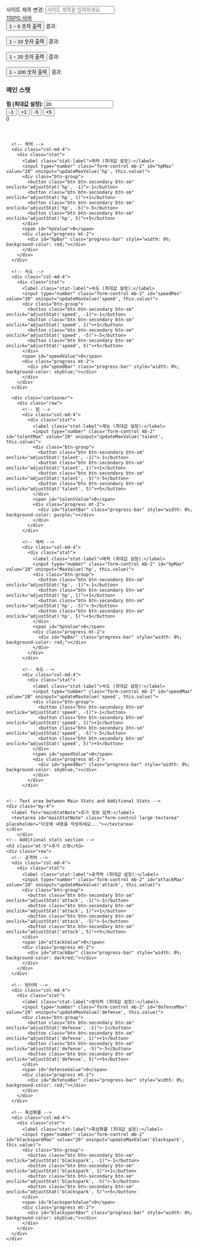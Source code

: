 <!DOCTYPE html>
<html lang="ko">
<head>
  <meta charset="UTF-8">
  <meta name="viewport" content="width=device-width, initial-scale=1.0">
  <title>TRPG 서버</title>
  <!-- Bootstrap CSS -->
  <link href="https://stackpath.bootstrapcdn.com/bootstrap/4.5.2/css/bootstrap.min.css" rel="stylesheet">
  <style>
    body {
      font-family: Arial, sans-serif;
      padding: 20px;
    }
    .stat {
      margin-bottom: 20px;
    }
    .progress {
      height: 30px;
      width: 100%;
    }
    .btn-group {
      margin-right: 10px;
    }
    .stat-label {
      font-weight: bold;
    }
    .large-textarea {
      width: 500px;
      height: 500px;
      resize: none; /* Prevent resizing */
    }
  </style>
</head>
<body>

  <!-- Site title section -->
  <div class="mb-4">
    <label for="siteTitle">사이트 제목 변경:</label>
    <input type="text" id="siteTitle" class="form-control" placeholder="사이트 제목을 입력하세요" oninput="updateTitle()">
  </div>

  <!-- Navbar -->
  <nav class="navbar navbar-dark bg-dark">
    <a class="navbar-brand" href="#" id="navbarTitle">TRPG 서버</a>
  </nav>

  <!-- Random number buttons -->
  <div class="mt-4">
    <button id="roll1to6Btn" class="btn btn-primary mr-3">1 ~ 6 숫자 출력</button>
    <span id="roll1to6Result">결과: </span>
    <br><br>
    <button id="roll1to9Btn" class="btn btn-primary mr-3">1 ~ 10 숫자 출력</button>
    <span id="roll1to9Result">결과: </span>
    <br><br>
    <button id="roll1to20Btn" class="btn btn-primary mr-3">1 ~ 20 숫자 출력</button>
    <span id="roll1to20Result">결과: </span>
    <br><br>
    <button id="roll1to100Btn" class="btn btn-primary mr-3">1 ~ 100 숫자 출력</button>
    <span id="roll1to100Result">결과: </span>
  </div>

  <!-- Main stats section -->
  <h3 class="mt-5">메인 스탯</h3>
  <div class="container">
    <div class="row">
      <!-- 힘 -->
      <div class="col-md-4">
        <div class="stat">
          <label class="stat-label">힘 (최대값 설정):</label>
          <input type="number" class="form-control mb-2" id="strMax" value="20" oninput="updateMaxValue('str', this.value)">
          <div class="btn-group">
            <button class="btn btn-secondary btn-sm" onclick="adjustStat('str', -1)">-1</button>
            <button class="btn btn-secondary btn-sm" onclick="adjustStat('str', 1)">+1</button>
            <button class="btn btn-secondary btn-sm" onclick="adjustStat('str', -5)">-5</button>
            <button class="btn btn-secondary btn-sm" onclick="adjustStat('str', 5)">+5</button>
          </div>
          <span id="strValue">0</span>
          <div class="progress mt-2">
            <div id="strBar" class="progress-bar" style="width: 0%; background-color: yellow;"></div>
          </div>
        </div>
      </div>

      <!-- 체력 -->
      <div class="col-md-4">
        <div class="stat">
          <label class="stat-label">체력 (최대값 설정):</label>
          <input type="number" class="form-control mb-2" id="hpMax" value="20" oninput="updateMaxValue('hp', this.value)">
          <div class="btn-group">
            <button class="btn btn-secondary btn-sm" onclick="adjustStat('hp', -1)">-1</button>
            <button class="btn btn-secondary btn-sm" onclick="adjustStat('hp', 1)">+1</button>
            <button class="btn btn-secondary btn-sm" onclick="adjustStat('hp', -5)">-5</button>
            <button class="btn btn-secondary btn-sm" onclick="adjustStat('hp', 5)">+5</button>
          </div>
          <span id="hpValue">0</span>
          <div class="progress mt-2">
            <div id="hpBar" class="progress-bar" style="width: 0%; background-color: red;"></div>
          </div>
        </div>
      </div>

      <!-- 속도 -->
      <div class="col-md-4">
        <div class="stat">
          <label class="stat-label">속도 (최대값 설정):</label>
          <input type="number" class="form-control mb-2" id="speedMax" value="20" oninput="updateMaxValue('speed', this.value)">
          <div class="btn-group">
            <button class="btn btn-secondary btn-sm" onclick="adjustStat('speed', -1)">-1</button>
            <button class="btn btn-secondary btn-sm" onclick="adjustStat('speed', 1)">+1</button>
            <button class="btn btn-secondary btn-sm" onclick="adjustStat('speed', -5)">-5</button>
            <button class="btn btn-secondary btn-sm" onclick="adjustStat('speed', 5)">+5</button>
          </div>
          <span id="speedValue">0</span>
          <div class="progress mt-2">
            <div id="speedBar" class="progress-bar" style="width: 0%; background-color: skyblue;"></div>
          </div>
        </div>
      </div>

      <div class="container">
        <div class="row">
          <!-- 힘 -->
          <div class="col-md-4">
            <div class="stat">
              <label class="stat-label">재능 (최대값 설정):</label>
              <input type="number" class="form-control mb-2" id="talentMax" value="20" oninput="updateMaxValue('talent', this.value)">
              <div class="btn-group">
                <button class="btn btn-secondary btn-sm" onclick="adjustStat('talent', -1)">-1</button>
                <button class="btn btn-secondary btn-sm" onclick="adjustStat('talent', 1)">+1</button>
                <button class="btn btn-secondary btn-sm" onclick="adjustStat('talent', -5)">-5</button>
                <button class="btn btn-secondary btn-sm" onclick="adjustStat('talent', 5)">+5</button>
              </div>
              <span id="talentValue">0</span>
              <div class="progress mt-2">
                <div id="talentBar" class="progress-bar" style="width: 0%; background-color: purple;"></div>
              </div>
            </div>
          </div>
    
          <!-- 체력 -->
          <div class="col-md-4">
            <div class="stat">
              <label class="stat-label">매력 (최대값 설정):</label>
              <input type="number" class="form-control mb-2" id="hpMax" value="20" oninput="MaxValue('hp', this.value)">
              <div class="btn-group">
                <button class="btn btn-secondary btn-sm" onclick="adjustStat('hp', -1)">-1</button>
                <button class="btn btn-secondary btn-sm" onclick="adjustStat('hp', 1)">+1</button>
                <button class="btn btn-secondary btn-sm" onclick="adjustStat('hp', -5)">-5</button>
                <button class="btn btn-secondary btn-sm" onclick="adjustStat('hp', 5)">+5</button>
              </div>
              <span id="hpValue">0</span>
              <div class="progress mt-2">
                <div id="hpBar" class="progress-bar" style="width: 0%; background-color: red;"></div>
              </div>
            </div>
          </div>
    
          <!-- 속도 -->
          <div class="col-md-4">
            <div class="stat">
              <label class="stat-label">속도 (최대값 설정):</label>
              <input type="number" class="form-control mb-2" id="speedMax" value="20" oninput="updateMaxValue('speed', this.value)">
              <div class="btn-group">
                <button class="btn btn-secondary btn-sm" onclick="adjustStat('speed', -1)">-1</button>
                <button class="btn btn-secondary btn-sm" onclick="adjustStat('speed', 1)">+1</button>
                <button class="btn btn-secondary btn-sm" onclick="adjustStat('speed', -5)">-5</button>
                <button class="btn btn-secondary btn-sm" onclick="adjustStat('speed', 5)">+5</button>
              </div>
              <span id="speedValue">0</span>
              <div class="progress mt-2">
                <div id="speedBar" class="progress-bar" style="width: 0%; background-color: skyblue;"></div>
              </div>
            </div>
          </div>
    

    <!-- Text area between Main Stats and Additional Stats -->
    <div class="my-4">
      <label for="mainStatNote">추가 정보 입력:</label>
      <textarea id="mainStatNote" class="form-control large-textarea" placeholder="이곳에 내용을 작성하세요..."></textarea>
    </div>
        </div>
    <!-- Additional stats section -->
    <h3 class="mt-5">추가 스탯</h3>
    <div class="row">
      <!-- 공격력 -->
      <div class="col-md-4">
        <div class="stat">
          <label class="stat-label">공격력 (최대값 설정):</label>
          <input type="number" class="form-control mb-2" id="attackMax" value="20" oninput="updateMaxValue('attack', this.value)">
          <div class="btn-group">
            <button class="btn btn-secondary btn-sm" onclick="adjustStat('attack', -1)">-1</button>
            <button class="btn btn-secondary btn-sm" onclick="adjustStat('attack', 1)">+1</button>
            <button class="btn btn-secondary btn-sm" onclick="adjustStat('attack', -5)">-5</button>
            <button class="btn btn-secondary btn-sm" onclick="adjustStat('attack', 5)">+5</button>
          </div>
          <span id="attackValue">0</span>
          <div class="progress mt-2">
            <div id="attackBar" class="progress-bar" style="width: 0%; background-color: darkred;"></div>
          </div>
        </div>
      </div>

      <!-- 방어력 -->
      <div class="col-md-4">
        <div class="stat">
          <label class="stat-label">방어력 (최대값 설정):</label>
          <input type="number" class="form-control mb-2" id="defenseMax" value="20" oninput="updateMaxValue('defense', this.value)">
          <div class="btn-group">
            <button class="btn btn-secondary btn-sm" onclick="adjustStat('defense', -1)">-1</button>
            <button class="btn btn-secondary btn-sm" onclick="adjustStat('defense', 1)">+1</button>
            <button class="btn btn-secondary btn-sm" onclick="adjustStat('defense', -5)">-5</button>
            <button class="btn btn-secondary btn-sm" onclick="adjustStat('defense', 5)">+5</button>
          </div>
          <span id="defenseValue">0</span>
          <div class="progress mt-2">
            <div id="defenseBar" class="progress-bar" style="width: 0%; background-color: red;"></div>
          </div>
        </div>
      </div>

      <!-- 흑섬확률 -->
      <div class="col-md-4">
        <div class="stat">
          <label class="stat-label">흑섬확률 (최대값 설정):</label>
          <input type="number" class="form-control mb-2" id="blacksparkMax" value="20" oninput="updateMaxValue('blackspark', this.value)">
          <div class="btn-group">
            <button class="btn btn-secondary btn-sm" onclick="adjustStat('blackspark', -1)">-1</button>
            <button class="btn btn-secondary btn-sm" onclick="adjustStat('blackspark', 1)">+1</button>
            <button class="btn btn-secondary btn-sm" onclick="adjustStat('blackspark', -5)">-5</button>
            <button class="btn btn-secondary btn-sm" onclick="adjustStat('blackspark', 5)">+5</button>
          </div>
          <span id="blacksparkValue">0</span>
          <div class="progress mt-2">
            <div id="blacksparkBar" class="progress-bar" style="width: 0%; background-color: skyblue;"></div>
          </div>
        </div>
      </div>
    </div>
  </div>

  <!-- Scripts -->
  <script>
    function updateTitle() {
      const title = document.getElementById('siteTitle').value;
      document.title = title;
      document.getElementById('navbarTitle').textContent = title;
    }

    const maxValues = {
      str: 20,
      hp: 20,
      speed: 20,
      talent: 20,
      charm: 20,
      curse: 20,
      attack: 20,
      defense: 20,
      blackspark: 20
    };

    function updateMaxValue(stat, max) {
      maxValues[stat] = parseInt(max) || 20;
    }

    function adjustStat(stat, amount) {
      const valueElement = document.getElementById(stat + 'Value');
      let currentValue = parseInt(valueElement.textContent);
      const newValue = Math.min(maxValues[stat], Math.max(0, currentValue + amount));
      valueElement.textContent = newValue;

      const progressBar = document.getElementById(stat + 'Bar');
      progressBar.style.width = (newValue / maxValues[stat]) * 100 + '%';
    }
    document.getElementById('roll1to6Btn').addEventListener('click', function() {
      const previous = document.getElementById('roll1to6Result').textContent;
      const result = Math.floor(Math.random() * 6) + 1;
      document.getElementById('roll1to6Result').textContent = `결과: ${result} (이전: ${previous.split(': ')[1] || '없음'})`;
    });

    document.getElementById('roll1to9Btn').addEventListener('click', function() {
      const previous = document.getElementById('roll1to9Result').textContent;
      const result = Math.floor(Math.random() * 10) + 1;
      document.getElementById('roll1to9Result').textContent = `결과: ${result} (이전: ${previous.split(': ')[1] || '없음'})`;
    });

    document.getElementById('roll1to20Btn').addEventListener('click', function() {
      const previous = document.getElementById('roll1to20Result').textContent;
      const result = Math.floor(Math.random() * 20) + 1;
      document.getElementById('roll1to20Result').textContent = `결과: ${result} (이전: ${previous.split(': ')[1] || '없음'})`;
    });

    document.getElementById('roll1to100Btn').addEventListener('click', function() {
      const previous = document.getElementById('roll1to100Result').textContent;
      const result = Math.floor(Math.random() * 100) + 1;
      document.getElementById('roll1to100Result').textContent = `결과: ${result} (이전: ${previous.split(': ')[1] || '없음'})`;
    });
  </script>
</body>
</html>

